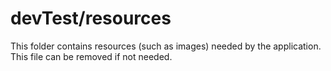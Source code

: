 # devTest/resources

This folder contains resources (such as images) needed by the application. This file can
be removed if not needed.
